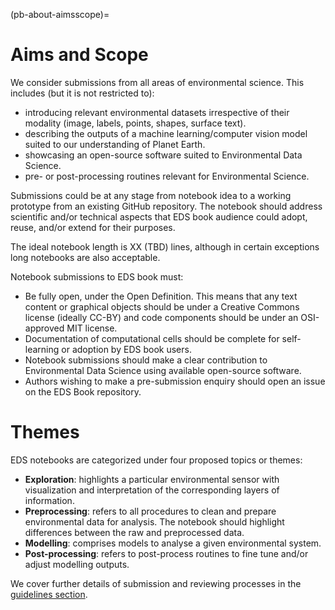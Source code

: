 (pb-about-aimsscope)=

# Aims and Scope
We consider submissions from all areas of environmental science. This includes (but it is not restricted to):
* introducing relevant environmental datasets irrespective of their modality (image, labels, points, shapes, surface text).
* describing the outputs of a machine learning/computer vision model suited to our understanding of Planet Earth.
* showcasing an open-source software suited to Environmental Data Science.
* pre- or post-processing routines relevant for Environmental Science. 

Submissions could be at any stage from notebook idea to a working prototype from an existing GitHub repository. 
The notebook should address scientific and/or technical aspects that EDS book audience could adopt, reuse, and/or extend for their purposes.

The ideal notebook length is XX (TBD) lines, although in certain exceptions long notebooks are also acceptable.

Notebook submissions to EDS book must:

* Be fully open, under the Open Definition. This means that any text content or graphical objects should be under a Creative Commons license (ideally CC-BY) and code components should be under an OSI-approved MIT license. 
* Documentation of computational cells should be complete for self-learning or adoption by EDS book users. 
* Notebook submissions should make a clear contribution to Environmental Data Science using available open-source software. 
* Authors wishing to make a pre-submission enquiry should open an issue on the EDS Book repository.

# Themes
EDS notebooks are categorized under four proposed topics or themes:

* **Exploration**: highlights a particular environmental sensor with visualization and interpretation of the corresponding layers of information.
* **Preprocessing**: refers to all procedures to clean and prepare environmental data for analysis. The notebook should highlight differences between the raw and preprocessed data.
* **Modelling**: comprises models to analyse a given environmental system. 
* **Post-processing**: refers to post-process routines to fine tune and/or adjust modelling outputs.

We cover further details of submission and reviewing processes in the [guidelines section](pb-guidelines).